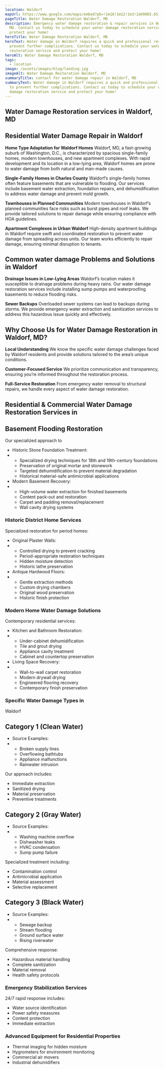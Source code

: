 ```yaml
---
location: Waldorf
mapUrl: https://www.google.com/maps/embed?pb=!1m18!1m12!1m3!1d49865.65182975281!2d-76.96159633718905!3d38.635007645582064!2m3!1f0!2f0!3f0!3m2!1i1024!2i768!4f13.1!3m3!1m2!1s0x89b7a0b17d86f369%3A0x320d5f5d6af30a4f!2sWaldorf%2C%20MD!5e0!3m2!1sen!2sus!4v1734926657781!5m2!1sen!2sus
pageTitle: Water Damage Restoration Waldorf, MD
description: Emergency water damage restoration & repair services in Waldorf,
  MD. Contact us today to schedule your water damage restoration service and
  protect your home!
heroTitle: Water Damage Restoration Waldorf, MD
heroText: Water damage in Waldorf requires a quick and professional response to
  prevent further complications. Contact us today to schedule your water damage
  restoration service and protect your home!
heroAlt: Water Damage Restoration Waldorf, MD
tags:
  - location
image: /assets/images/blog/landing.jpg
imageAlt: Water Damage Restoration Waldorf, MD
summaryTitle: contact for water damage repair in Waldorf, MD
summaryText: Water damage in Waldorf requires a quick and professional response
  to prevent further complications. Contact us today to schedule your water
  damage restoration service and protect your home!
---
```

## **Water Damage Restoration services in Waldorf, MD**

## **Residential Water Damage Repair in Waldorf**

**Home Type Adaptation for Waldorf Homes**
Waldorf, MD, a fast-growing suburb of Washington, D.C., is characterized by spacious single-family homes, modern townhouses, and new apartment complexes. With rapid development and its location in a low-lying area, Waldorf homes are prone to water damage from both natural and man-made causes.

**Single-Family Homes in Charles County**
Waldorf’s single-family homes often feature basements that are vulnerable to flooding. Our services include basement water extraction, foundation repairs, and dehumidification to address water damage and prevent mold growth.

**Townhouses in Planned Communities**
Modern townhouses in Waldorf’s planned communities face risks such as burst pipes and roof leaks. We provide tailored solutions to repair damage while ensuring compliance with HOA guidelines.

**Apartment Complexes in Urban Waldorf**
High-density apartment buildings in Waldorf require swift and coordinated restoration to prevent water damage from spreading across units. Our team works efficiently to repair damage, ensuring minimal disruption to tenants.

## **Common water damage Problems and Solutions in Waldorf**

**Drainage Issues in Low-Lying Areas**
Waldorf’s location makes it susceptible to drainage problems during heavy rains. Our water damage restoration services include installing sump pumps and waterproofing basements to reduce flooding risks.

**Sewer Backups**
Overloaded sewer systems can lead to backups during storms. We provide emergency water extraction and sanitization services to address this hazardous issue quickly and effectively.

## **Why Choose Us for Water Damage Restoration in Waldorf, MD?**

**Local Understanding**
We know the specific water damage challenges faced by Waldorf residents and provide solutions tailored to the area’s unique conditions.

**Customer-Focused Service**
We prioritize communication and transparency, ensuring you’re informed throughout the restoration process.

**Full-Service Restoration**
From emergency water removal to structural repairs, we handle every aspect of water damage restoration.

## Residential & Commercial Water Damage Restoration Services in

## Basement Flooding Restoration

Our specialized approach to 

* Historic Stone Foundation Treatment:
* * Specialized drying techniques for 18th and 19th-century foundations
  * Preservation of original mortar and stonework
  * Targeted dehumidification to prevent material degradation
  * Historical material-safe antimicrobial applications
* Modern Basement Recovery:
* * High-volume water extraction for finished basements
  * Content pack-out and restoration
  * Carpet and padding removal/replacement
  * Wall cavity drying systems

### Historic District Home Services

Specialized restoration for period homes:

* Original Plaster Walls:
* * Controlled drying to prevent cracking
  * Period-appropriate restoration techniques
  * Hidden moisture detection
  * Historic lathe preservation
* Antique Hardwood Floors:
* * Gentle extraction methods
  * Custom drying chambers
  * Original wood preservation
  * Historic finish protection

### Modern Home Water Damage Solutions

Contemporary residential services:

* Kitchen and Bathroom Restoration:
* * Under-cabinet dehumidification
  * Tile and grout drying
  * Appliance cavity treatment
  * Cabinet and countertop preservation
* Living Space Recovery:
* * Wall-to-wall carpet restoration
  * Modern drywall drying
  * Engineered flooring recovery
  * Contemporary finish preservation

### Specific Water Damage Types in 
Waldorf

## Category 1 (Clean Water)

* Source Examples:
* * Broken supply lines
  * Overflowing bathtubs
  * Appliance malfunctions
  * Rainwater intrusion

Our approach includes:

* Immediate extraction
* Sanitized drying
* Material preservation
* Preventive treatments

## Category 2 (Gray Water)

* Source Examples:
* * Washing machine overflow
  * Dishwasher leaks
  * HVAC condensation
  * Sump pump failure

Specialized treatment including:

* Contamination control
* Antimicrobial application
* Material assessment
* Selective replacement

## Category 3 (Black Water)

* Source Examples:
* * Sewage backup
  * Stream flooding
  * Ground surface water
  * Rising riverwater

Comprehensive response:

* Hazardous material handling
* Complete sanitization
* Material removal
* Health safety protocols

### Emergency Stabilization Services

24/7 rapid response includes:

* Water source identification
* Power safety measures
* Content protection
* Immediate extraction

### Advanced Equipment for Residential Properties

* Thermal imaging for hidden moisture
* Hygrometers for environment monitoring
* Commercial air movers
* Industrial dehumidifiers
